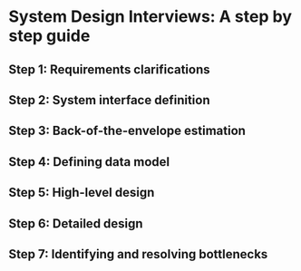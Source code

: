 # System Design Interviews: A step by step guide

## Step 1: Requirements clarifications

## Step 2: System interface definition

## Step 3: Back-of-the-envelope estimation

## Step 4: Defining data model

## Step 5: High-level design

## Step 6: Detailed design

## Step 7: Identifying and resolving bottlenecks
